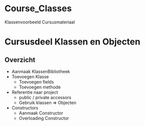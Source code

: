 # Course_Classes
Klassenvoorbeeld Cursusmateriaal

# Cursusdeel Klassen en Objecten
## Overzicht
* Aanmaak KlassenBibliotheek
* Toevoegen Klasse
  * Toevoegen fields
  * Toevoegen methode
* Referentie naar project
  * public / private accessors
  * Gebruik klassen => Objecten
* Constructors
  * Aanmaak Constructor
  * Overloading Constructor
